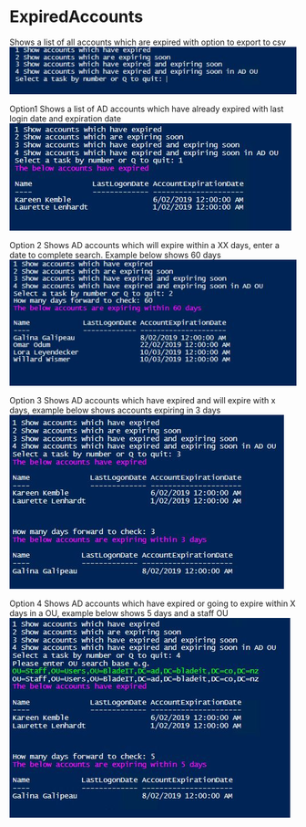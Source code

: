 # ExpiredAccounts
Shows a list of all accounts which are expired with option to export to csv
![WebsiteURL](https://github.com/x49QK2S25Jv/ExpiredAccounts/blob/master/Readme/Menu.JPG)

Option1
Shows a list of AD accounts which have already expired with last login date and expiration date
![WebsiteURL](https://github.com/x49QK2S25Jv/ExpiredAccounts/blob/master/Readme/Option1.JPG)

Option 2
Shows AD accounts which will expire within a XX days, enter a date to complete search. Example below shows 60 days
![WebsiteURL](https://github.com/x49QK2S25Jv/ExpiredAccounts/blob/master/Readme/Option2.JPG)

Option 3
Shows AD accounts which have expired and will expire with x days, example below shows accounts expiring in 3 days
![WebsiteURL](https://github.com/x49QK2S25Jv/ExpiredAccounts/blob/master/Readme/Option3.JPG)

Option 4
Shows AD accounts which have expired or going to expire within X days in a OU, example below shows 5 days and a staff OU
![WebsiteURL](https://github.com/x49QK2S25Jv/ExpiredAccounts/blob/master/Readme/Option4.JPG)
